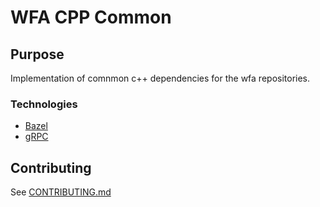 # WFA CPP Common

## Purpose

Implementation of comnmon c++ dependencies for the wfa repositories. 

### Technologies

*   [Bazel](https://bazel.build/)
*   [gRPC](https://grpc.io/)

## Contributing

See [CONTRIBUTING.md](CONTRIBUTING.md)
